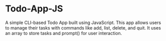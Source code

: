 # Todo-App-JS
A simple CLI-based Todo App built using JavaScript. This app allows users to manage their tasks with commands like add, list, delete, and quit. It uses an array to store tasks and prompt() for user interaction.
